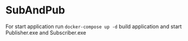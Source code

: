 # SubAndPub
For start application run 
`docker-compose up -d`
build application and start Publisher.exe and Subscriber.exe
